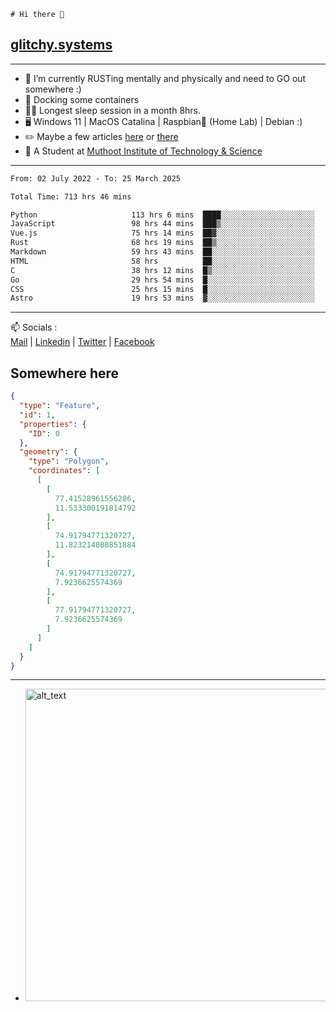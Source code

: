 ```
# Hi there 👋
```
## [glitchy.systems](https://glitchy.systems)
---

- 🌱 I’m currently RUSTing mentally and physically and need to GO out somewhere :)
- 🐋 Docking some containers
- 😶‍🌫️ Longest sleep session in a month 8hrs.
- 🖥️ Windows 11 | MacOS Catalina | Raspbian🥧 (Home Lab) | Debian :)
- ✏️ Maybe a few articles [here](https://medium.com/@advaithnarayanan8) or [there](https://medium.com/@advaithnarayanan8)
- 📑 A Student at [Muthoot Institute of Technology & Science](https://mgmits.ac.in/)



---

<!--START_SECTION:waka-->

```txt
From: 02 July 2022 - To: 25 March 2025

Total Time: 713 hrs 46 mins

Python                     113 hrs 6 mins  ████░░░░░░░░░░░░░░░░░░░░░   15.85 %
JavaScript                 98 hrs 44 mins  ███▒░░░░░░░░░░░░░░░░░░░░░   13.83 %
Vue.js                     75 hrs 14 mins  ██▓░░░░░░░░░░░░░░░░░░░░░░   10.54 %
Rust                       68 hrs 19 mins  ██▒░░░░░░░░░░░░░░░░░░░░░░   09.57 %
Markdown                   59 hrs 43 mins  ██░░░░░░░░░░░░░░░░░░░░░░░   08.37 %
HTML                       58 hrs          ██░░░░░░░░░░░░░░░░░░░░░░░   08.13 %
C                          38 hrs 12 mins  █▒░░░░░░░░░░░░░░░░░░░░░░░   05.35 %
Go                         29 hrs 54 mins  █░░░░░░░░░░░░░░░░░░░░░░░░   04.19 %
CSS                        25 hrs 15 mins  █░░░░░░░░░░░░░░░░░░░░░░░░   03.54 %
Astro                      19 hrs 53 mins  ▓░░░░░░░░░░░░░░░░░░░░░░░░   02.79 %
```

<!--END_SECTION:waka-->

---

📫 Socials :<br>
[Mail](mailto:advaith@glitchy.systems) | [Linkedin](https://www.linkedin.com/in/advaith-narayanan-a72152214/) | [Twitter](https://twitter.com/advaithnarayan) | [Facebook](https://screenmessage.com/qinq)

## Somewhere here

```geojson
{
  "type": "Feature",
  "id": 1,
  "properties": {
    "ID": 0
  },
  "geometry": {
    "type": "Polygon",
    "coordinates": [
      [
        [
          77.41528961556286,
          11.533300191814792
        ],
        [
          74.91794771320727,
          11.823214080851884
        ],
        [
          74.91794771320727,
          7.9236625574369
        ],
        [
          77.91794771320727,
          7.9236625574369
        ]
      ]
    ]
  }
}
```


--- 
- [<img alt="alt_text" width="500px" src="https://valid.x86.fr/cache/banner/xv24bv-6.png" />](https://valid.x86.fr/xv24bv)


